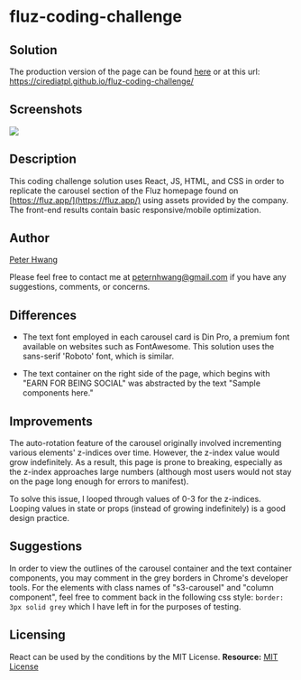 # fluz-coding-challenge

## Solution

The production version of the page can be found [here](https://cirediatpl.github.io/fluz-coding-challenge/) or at this url: https://cirediatpl.github.io/fluz-coding-challenge/

## Screenshots

![](./src/images/fluz_solution.gif)

## Description

This coding challenge solution uses React, JS, HTML, and CSS in order to replicate the carousel section of the Fluz homepage found on [https://fluz.app/](https://fluz.app/) using assets provided by the company. The front-end results contain basic responsive/mobile optimization.

## Author

[Peter Hwang](https://github.com/cirediatpl)

Please feel free to contact me at peternhwang@gmail.com if you have any suggestions, comments, or concerns.

## Differences

* The text font employed in each carousel card is Din Pro, a premium font available on websites such as FontAwesome. This solution uses the sans-serif 'Roboto' font, which is similar.

* The text container on the right side of the page, which begins with "EARN FOR BEING SOCIAL" was abstracted by the text "Sample components here."

## Improvements

The auto-rotation feature of the carousel originally involved incrementing various elements' z-indices over time. However, the z-index value would grow indefinitely. As a result, this page is prone to breaking, especially as the z-index approaches large numbers (although most users would not stay on the page long enough for errors to manifest).

To solve this issue, I looped through values of 0-3 for the z-indices. Looping values in state or props (instead of growing indefinitely) is a good design practice.

## Suggestions

In order to view the outlines of the carousel container and the text container components, you may comment in the grey borders in Chrome's developer tools. For the elements with class names of "s3-carousel" and "column component", feel free to comment back in the following css style: ```border: 3px solid grey``` which I have left in for the purposes of testing.

## Licensing
  React can be used by the conditions by the MIT License.
  **Resource:** [MIT License](https://opensource.org/licenses/MIT)


